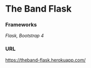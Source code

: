 # The Band Flask
### Frameworks 
_Flask, Bootstrap 4_

### URL
https://theband-flask.herokuapp.com/
